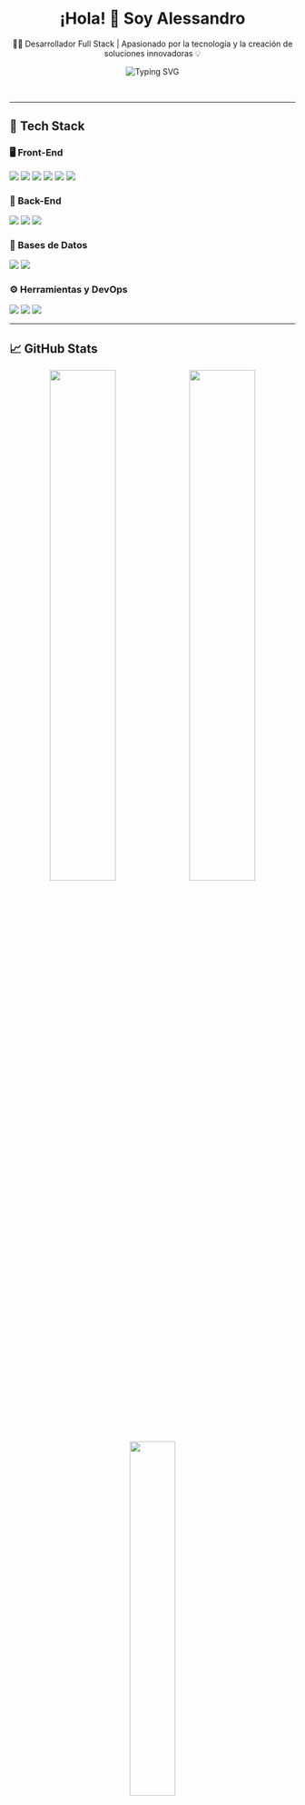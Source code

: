 <h1 align="center">¡Hola! 👋 Soy Alessandro</h1>

<p align="center">
  👨‍💻 Desarrollador Full Stack | Apasionado por la tecnología y la creación de soluciones innovadoras 💡
</p>

<p align="center">
  <img src="https://readme-typing-svg.herokuapp.com?font=Fira+Code&size=22&duration=4000&pause=1000&center=true&vCenter=true&multiline=true&width=600&height=80&lines=Desarrollador+Full+Stack;Apasionado+por+la+programaci%C3%B3n+web;Siempre+aprendiendo+nuevas+tecnolog%C3%ADas" alt="Typing SVG" />
</p>
<br>

---

## 🚀 Tech Stack

### 🖥️ Front-End

<p>
  <img src="https://img.shields.io/badge/HTML5-E34F26?style=flat-square&logo=html5&logoColor=white" />
  <img src="https://img.shields.io/badge/CSS3-1572B6?style=flat-square&logo=css3&logoColor=white" />
  <img src="https://img.shields.io/badge/JavaScript-F7DF1E?style=flat-square&logo=javascript&logoColor=black" />
  <img src="https://img.shields.io/badge/TypeScript-007ACC?style=flat-square&logo=typescript&logoColor=white" />
  <img src="https://img.shields.io/badge/Vue.js-4FC08D?style=flat-square&logo=vue.js&logoColor=white" />
  <img src="https://img.shields.io/badge/Angular-DD0031?style=flat-square&logo=angular&logoColor=white" />
</p>

### 🧠 Back-End

<p>
  <img src="https://img.shields.io/badge/Node.js-339933?style=flat-square&logo=node.js&logoColor=white" />
  <img src="https://img.shields.io/badge/.NET-512BD4?style=flat-square&logo=dotnet&logoColor=white" />
  <img src="https://img.shields.io/badge/Spring%20Boot-6DB33F?style=flat-square&logo=spring-boot&logoColor=white" />
</p>

### 💾 Bases de Datos

<p>
  <img src="https://img.shields.io/badge/SQL%20Server-CC2927?style=flat-square&logo=microsoft-sql-server&logoColor=white" />
  <img src="https://img.shields.io/badge/MySQL-4479A1?style=flat-square&logo=mysql&logoColor=white" />
</p>

### ⚙️ Herramientas y DevOps

<p>
  <img src="https://img.shields.io/badge/Git-F05032?style=flat-square&logo=git&logoColor=white" />
  <img src="https://img.shields.io/badge/GitHub-181717?style=flat-square&logo=github&logoColor=white" />
  <img src="https://img.shields.io/badge/Postman-FF6C37?style=flat-square&logo=postman&logoColor=white" />
</p>

---

## 📈 GitHub Stats

<p align="center">
  <img src="https://github-readme-stats.vercel.app/api?username=AlessandroLop&show_icons=true&theme=dracula&count_private=true" width="48%" />
  <img src="https://github-readme-streak-stats.herokuapp.com/?user=AlessandroLop&theme=dracula" width="48%" />
</p>

<p align="center">
  <img src="https://github-readme-stats.vercel.app/api/top-langs/?username=AlessandroLop&layout=compact&theme=dracula" width="40%" />
</p>

---

## 🌐 Conectemos

<p align="center">
  <a href="https://www.linkedin.com/in/alessandrolop/" target="_blank">
    <img src="https://img.shields.io/badge/LinkedIn-%230077B5.svg?style=flat-square&logo=linkedin&logoColor=white" />
  </a>
  <a href="mailto:alessandro@example.com">
    <img src="https://img.shields.io/badge/Gmail-D14836?style=flat-square&logo=gmail&logoColor=white" />
  </a>
</p>

